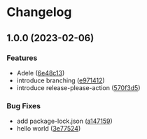 # Changelog

## 1.0.0 (2023-02-06)


### Features

* Adele ([6e48c13](https://github.com/atstoyanov/release-workflows/commit/6e48c13e730be391ed894264a98e7d59f50d7258))
* introduce branching ([e971412](https://github.com/atstoyanov/release-workflows/commit/e971412c4346e50ab464fb32981d0224a518236f))
* introduce release-please-action ([570f3d5](https://github.com/atstoyanov/release-workflows/commit/570f3d5412e10c0c89d29d1b85cd7e543d28d0b3))


### Bug Fixes

* add package-lock.json ([a147159](https://github.com/atstoyanov/release-workflows/commit/a1471592b353338560a2d0ffe8f18d2b1c002db3))
* hello world ([3e77524](https://github.com/atstoyanov/release-workflows/commit/3e77524020a79f58560d08309148a45bd9d9954f))
